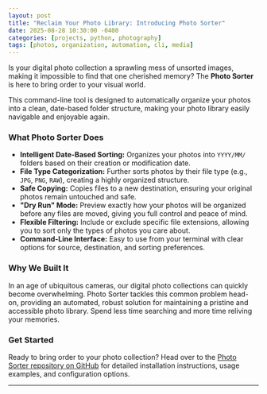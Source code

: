 ```yaml
---
layout: post
title: "Reclaim Your Photo Library: Introducing Photo Sorter"
date: 2025-08-28 10:30:00 -0400
categories: [projects, python, photography]
tags: [photos, organization, automation, cli, media]
---
```


Is your digital photo collection a sprawling mess of unsorted images, making it impossible to find that one cherished memory? The **Photo Sorter** is here to bring order to your visual world.

This command-line tool is designed to automatically organize your photos into a clean, date-based folder structure, making your photo library easily navigable and enjoyable again.

### What Photo Sorter Does

*   **Intelligent Date-Based Sorting:** Organizes your photos into `YYYY/MM/` folders based on their creation or modification date.
*   **File Type Categorization:** Further sorts photos by their file type (e.g., `JPG`, `PNG`, `RAW`), creating a highly organized structure.
*   **Safe Copying:** Copies files to a new destination, ensuring your original photos remain untouched and safe.
*   **"Dry Run" Mode:** Preview exactly how your photos will be organized before any files are moved, giving you full control and peace of mind.
*   **Flexible Filtering:** Include or exclude specific file extensions, allowing you to sort only the types of photos you care about.
*   **Command-Line Interface:** Easy to use from your terminal with clear options for source, destination, and sorting preferences.

### Why We Built It

In an age of ubiquitous cameras, our digital photo collections can quickly become overwhelming. Photo Sorter tackles this common problem head-on, providing an automated, robust solution for maintaining a pristine and accessible photo library. Spend less time searching and more time reliving your memories.

### Get Started

Ready to bring order to your photo collection? Head over to the [Photo Sorter repository on GitHub](https://github.com/jharri34/photo-sorter) for detailed installation instructions, usage examples, and configuration options.

---
